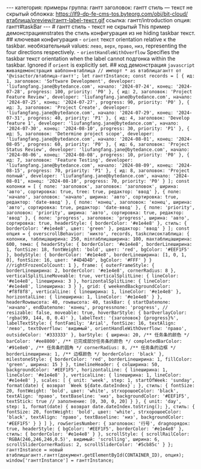 --- категория: примеры группа: гантт заголовок: гантт стиль — текст не скрытый обложка: https://lf9-dp-fe-cms-tos.byteorg.com/obj/bit-cloud/втаблица/preview/гантт-label-текст.gif ссылка: гантт/introduction опция: гантт#taskBar --- # гантт стиль - текст не скрытый This пример демонстрацияnstrates the стиль конфигурация из не hiding taskbar текст. ## ключевая конфигурация - `orient` текст orientation relative к the taskbar. необязательный values: `лево`, `верх`, `право`, `низ`, representing the four directions respectively. - `orientHandleWithOverflow` Specifies the taskbar текст orientation when the label cannot подгонка within the taskbar. Ignored if `orient` is explicitly set. ## код демонстрация ```javascript живаядемонстрация шаблон=втаблица // импорт * as втаблицагантт от '@visactor/втаблица-гантт'; let ганттInstance; const records = [ { ид: 1, заголовок: 'Software Development', developer: 'liufangfang.jane@bytedance.com', начало: '2024-07-24', конец: '2024-07-28', progress: 100, priority: 'P0' }, { ид: 2, заголовок: 'Project Feature Review', developer: 'liufangfang.jane@bytedance.com', начало: '2024-07-25', конец: '2024-07-27', progress: 90, priority: 'P0' }, { ид: 3, заголовок: 'Project Create', developer: 'liufangfang.jane@bytedance.com', начало: '2024-07-29', конец: '2024-07-31', progress: 40, priority: 'P1' }, { ид: 4, заголовок: 'Develop feature 1', developer: 'liufangfang.jane@bytedance.com', начало: '2024-07-30', конец: '2024-08-10', progress: 30, priority: 'P1' }, { ид: 5, заголовок: 'Determine project scope', developer: 'liufangfang.jane@bytedance.com', начало: '2024-08-01', конец: '2024-08-05', progress: 60, priority: 'P0' }, { ид: 6, заголовок: 'Project Status Review', developer: 'liufangfang.jane@bytedance.com', начало: '2024-08-06', конец: '2024-08-08', progress: 10, priority: 'P0' }, { ид: 7, заголовок: 'Feature Testing', developer: 'liufangfang.jane@bytedance.com', начало: '2024-08-09', конец: '2024-08-15', progress: 70, priority: 'P1' }, { ид: 8, заголовок: 'Project полный', developer: 'liufangfang.jane@bytedance.com', начало: '2024-08-01', конец: '2024-08-10', progress: 70, priority: 'P0' } ]; const колонки = [ { поле: 'заголовок', заголовок: 'заголовок', ширина: 'авто', сортировка: true, tree: true, редактор: 'ввод' }, { поле: 'начало', заголовок: 'начало', ширина: 'авто', сортировка: true, редактор: 'date-ввод' }, { поле: 'конец', заголовок: 'конец', ширина: 'авто', сортировка: true, редактор: 'date-ввод' }, { поле: 'priority', заголовок: 'priority', ширина: 'авто', сортировка: true, редактор: 'ввод' }, { поле: 'progress', заголовок: 'progress', ширина: 'авто', сортировка: true, headerStyle: { borderColor: '#e1e4e8' }, стиль: { borderColor: '#e1e4e8', цвет: 'green' }, редактор: 'ввод' } ]; const опция = { overscrollBehavior: 'никто', records, taskсписоктаблица: { колонки, таблицаширина: 250, minтаблицаширина: 100, maxтаблицаширина: 600, тема: { headerStyle: { borderColor: '#e1e4e8', borderLineширина: 1, fontSize: 18, fontWeight: 'bold', цвет: 'red', bgColor: '#EEF1F5' }, bodyStyle: { borderColor: '#e1e4e8', borderLineширина: [1, 0, 1, 0], fontSize: 16, цвет: '#4D4D4D', bgColor: '#FFF' } } //rightFrozenColCount: 1 }, frame: { outerFrameStyle: { borderLineширина: 2, borderColor: '#e1e4e8', cornerRadius: 8 }, verticalSplitLineMoveable: true, verticalSplitLine: { lineColor: '#e1e4e8', lineширина: 3 }, horizontalSplitLine: { lineColor: '#e1e4e8', lineширина: 3 } }, grid: { weekendBackgroundColor: '#f8f8f8', verticalLine: { lineширина: 1, lineColor: '#e1e4e8' }, horizontalLine: { lineширина: 1, lineColor: '#e1e4e8' } }, headerRowвысота: 40, rowвысота: 40, taskBar: { startDateполе: 'начало', endDateполе: 'конец', progressполе: 'progress', // resizable: false, moveable: true, hoverBarStyle: { barOverlayColor: 'rgba(99, 144, 0, 0.4)' }, labelText: '{заголовок} {progress}%', labelTextStyle: { fontFamily: 'Arial', fontSize: 16, textAlign: 'лево', textOverflow: 'видимый', orientHandleWithOverflow: 'право', outsideColor: '#333333' }, barStyle: { ширина: 20, /** 任务条的颜色 */ barColor: '#ee8800', /** 已完成部分任务条的颜色 */ completedBarColor: '#91e8e0', /** 任务条的圆角 */ cornerRadius: 8, /** 任务条的边框 */ borderLineширина: 1, /** 边框颜色 */ borderColor: 'black' }, milestoneStyle: { borderColor: 'red', borderLineширина: 1, fillColor: 'green', ширина: 15 } }, timelineHeader: { colширина: 50, backgroundColor: '#EEF1F5', horizontalLine: { lineширина: 1, lineColor: '#e1e4e8' }, verticalLine: { lineширина: 1, lineColor: '#e1e4e8' }, scales: [ { unit: 'week', step: 1, startOfWeek: 'sunday', format(date) { возврат `Week ${date.dateIndex}`; }, стиль: { fontSize: 20, fontWeight: 'bold', цвет: 'white', strхорошоeColor: 'black', textAlign: 'право', textBaseline: 'низ', backgroundColor: '#EEF1F5', textStick: true // заполнение: [0, 30, 0, 20] } }, { unit: 'day', step: 1, format(date) { возврат date.dateIndex.toString(); }, стиль: { fontSize: 20, fontWeight: 'bold', цвет: 'white', strхорошоeColor: 'black', textAlign: 'право', textBaseline: 'низ', backgroundColor: '#EEF1F5' } } ] }, rowSeriesNumber: { заголовок: '行号', dragпорядок: true, headerStyle: { bgColor: '#EEF1F5', borderColor: '#e1e4e8' }, стиль: { borderColor: '#e1e4e8' } }, scrollStyle: { scrollRailColor: 'RGBA(246,246,246,0.5)', видимый: 'scrolling', ширина: 6, scrollSliderCornerRadius: 2, scrollSliderColor: '#5cb85c' } }; ганттInstance = новый втаблицагантт.гантт(документ.getElementById(CONTAINER_ID), опция); window['ганттInstance'] = ганттInstance; ``` 